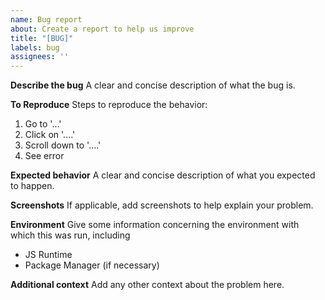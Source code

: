 ```yaml
---
name: Bug report
about: Create a report to help us improve
title: "[BUG]"
labels: bug
assignees: ''
---
```


**Describe the bug** A clear and concise description of what the bug is.

**To Reproduce** Steps to reproduce the behavior:

1. Go to '...'
2. Click on '....'
3. Scroll down to '....'
4. See error

**Expected behavior** A clear and concise description of what you expected to
happen.

**Screenshots** If applicable, add screenshots to help explain your problem.

**Environment** Give some information concerning the environment with which this
was run, including

- JS Runtime
- Package Manager (if necessary)

**Additional context** Add any other context about the problem here.
